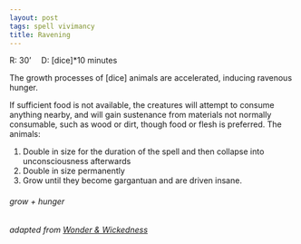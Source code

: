 ```yaml
---
layout: post
tags: spell vivimancy
title: Ravening
---
```

R: 30’ 		D: [dice]*10 minutes

The growth processes of [dice] animals are accelerated, inducing ravenous hunger. 

If sufficient food is not available, the creatures will attempt to consume anything nearby, and will gain sustenance from materials not normally consumable, such as wood or dirt, though food or flesh is preferred. The animals: 

1. Double in size for the duration of the spell and then collapse into unconsciousness afterwards 
1. Double in size permanently
1. Grow until they become gargantuan and are driven insane.

###### grow + hunger
###### adapted from [Wonder & Wickedness](https://www.drivethrurpg.com/product/145647/Wonder--Wickedness)
